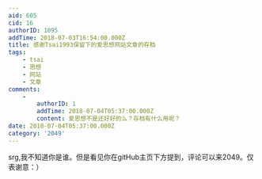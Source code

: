 ```yaml
---
aid: 605
cid: 16
authorID: 1095
addTime: 2018-07-03T16:54:00.000Z
title: 感谢Tsai1993保留下的爱思想网站文章的存档
tags:
    - tsai
    - 思想
    - 网站
    - 文章
comments:
    -
        authorID: 1
        addTime: 2018-07-04T05:37:00.000Z
        content: 爱思想不是还好好的么？存档有什么用呢？
date: 2018-07-04T05:37:00.000Z
category: '2049'
---
```


srg,我不知道你是谁。但是看见你在gitHub主页下方提到，评论可以来2049。仅表谢意：）
